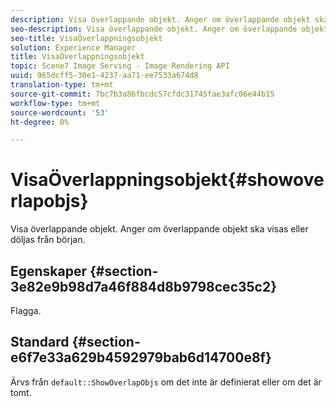 ```yaml
---
description: Visa överlappande objekt. Anger om överlappande objekt ska visas eller döljas från början.
seo-description: Visa överlappande objekt. Anger om överlappande objekt ska visas eller döljas från början.
seo-title: VisaÖverlappningsobjekt
solution: Experience Manager
title: VisaÖverlappningsobjekt
topic: Scene7 Image Serving - Image Rendering API
uuid: 965dcff5-30e1-4237-aa71-ee7533a674d8
translation-type: tm+mt
source-git-commit: 7bc7b3a86fbcdc57cfdc31745fae3afc06e44b15
workflow-type: tm+mt
source-wordcount: '53'
ht-degree: 0%

---
```



# VisaÖverlappningsobjekt{#showoverlapobjs}

Visa överlappande objekt. Anger om överlappande objekt ska visas eller döljas från början.

## Egenskaper {#section-3e82e9b98d7a46f884d8b9798cec35c2}

Flagga.

## Standard {#section-e6f7e33a629b4592979bab6d14700e8f}

Ärvs från `default::ShowOverlapObjs` om det inte är definierat eller om det är tomt.
